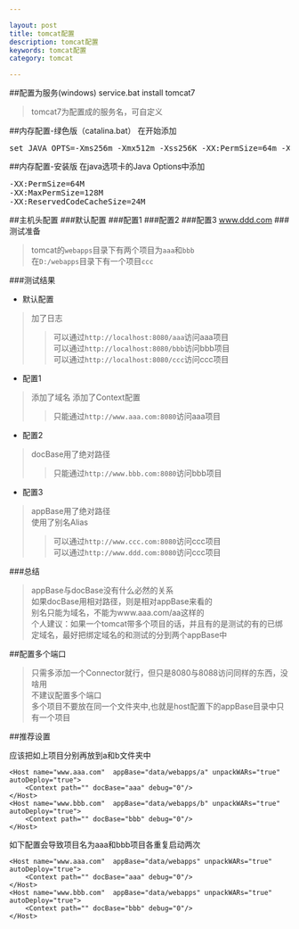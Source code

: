 ```yaml
---

layout: post
title: tomcat配置
description: tomcat配置
keywords: tomcat配置
category: tomcat

---
```

##配置为服务(windows)
	service.bat install tomcat7
> tomcat7为配置成的服务名，可自定义

##内存配置-绿色版（catalina.bat）
在开始添加
<pre>
set JAVA_OPTS=-Xms256m -Xmx512m -Xss256K -XX:PermSize=64m -XX:MaxPermSize=128m 
</pre>

##内存配置-安装版
在java选项卡的Java Options中添加
<pre>
-XX:PermSize=64M
-XX:MaxPermSize=128M
-XX:ReservedCodeCacheSize=24M
</pre>

##主机头配置
###默认配置
	<Host name="localhost"  appBase="webapps" unpackWARs="true" autoDeploy="true">
		<Valve className="org.apache.catalina.valves.AccessLogValve" directory="logs" prefix="localhost_access_log." suffix=".txt"  pattern="%h %l %u %t &quot;%r&quot; %s %b" />
	</Host>
###配置1
	<Host name="www.aaa.com"  appBase="webapps" unpackWARs="true" autoDeploy="true">
		<Context path="" docBase="aaa" debug="0"/>
	</Host>
###配置2
	<Host name="www.bbb.com"  appBase="webapps" unpackWARs="true" autoDeploy="true">
		<Context path="" docBase="D:/Program Files (x86)/apache-tomcat-7.0.55/webapps/bbb" debug="0"/>
	</Host>
###配置3
	<Host name="www.ccc.com"  appBase="D:/webapps" unpackWARs="true" autoDeploy="true">
		<Alias>www.ddd.com</Alias>
		<Context path="" docBase="ccc" debug="0"/>
	</Host>
###测试准备
> tomcat的`webapps`目录下有两个项目为`aaa`和`bbb`  
> 在`D:/webapps`目录下有一个项目`ccc`

###测试结果
- 默认配置
> 加了日志 
> > 可以通过`http://localhost:8080/aaa`访问aaa项目   
> > 可以通过`http://localhost:8080/bbb`访问bbb项目   
> > 可以通过`http://localhost:8080/ccc`访问ccc项目   

- 配置1
> 添加了域名 
> 添加了Context配置
> > 只能通过`http://www.aaa.com:8080`访问aaa项目   

- 配置2
> docBase用了绝对路径 
> > 只能通过`http://www.bbb.com:8080`访问bbb项目  

- 配置3
> appBase用了绝对路径  
> 使用了别名Alias 
> > 可以通过`http://www.ccc.com:8080`访问ccc项目  
> > 可以通过`http://www.ddd.com:8080`访问ccc项目 

###总结
>  appBase与docBase没有什么必然的关系  
>  如果docBase用相对路径，则是相对appBase来看的  
>  别名只能为域名，不能为www.aaa.com/aa这样的  
>  个人建议：如果一个tomcat带多个项目的话，并且有的是测试的有的已绑定域名，最好把绑定域名的和测试的分到两个appBase中
  
##配置多个端口
	<Connector port="8080" protocol="HTTP/1.1" connectionTimeout="20000" redirectPort="8443" />
	<Connector port="8088" protocol="HTTP/1.1" connectionTimeout="20000" redirectPort="8443" />

> 只需多添加一个Connector就行，但只是8080与8088访问同样的东西，没啥用    
> 不建议配置多个端口   
> 多个项目不要放在同一个文件夹中,也就是host配置下的appBase目录中只有一个项目   

##推荐设置

应该把如上项目分别再放到a和b文件夹中  

	<Host name="www.aaa.com"  appBase="data/webapps/a" unpackWARs="true" autoDeploy="true">
		<Context path="" docBase="aaa" debug="0"/>
	</Host>
	<Host name="www.bbb.com"  appBase="data/webapps/b" unpackWARs="true" autoDeploy="true">
		<Context path="" docBase="bbb" debug="0"/>
	</Host>

如下配置会导致项目名为aaa和bbb项目各重复启动两次  

	<Host name="www.aaa.com"  appBase="data/webapps" unpackWARs="true" autoDeploy="true">
		<Context path="" docBase="aaa" debug="0"/>
	</Host>
	<Host name="www.bbb.com"  appBase="data/webapps" unpackWARs="true" autoDeploy="true">
		<Context path="" docBase="bbb" debug="0"/>
	</Host>

